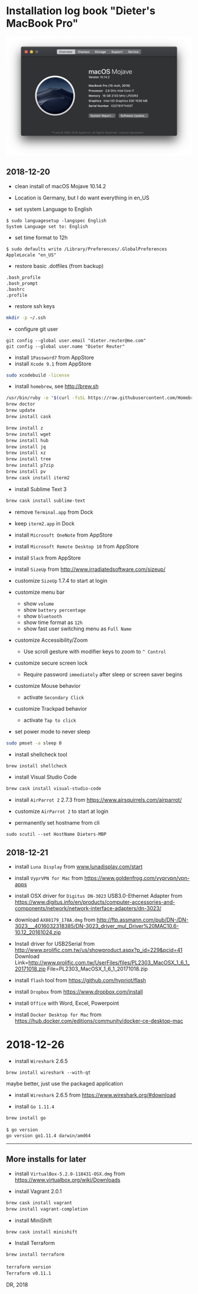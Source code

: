 
# Installation log book "Dieter's MacBook Pro"

![Mac](/images/logbook-MacBookPro4.png)


## 2018-12-20

* clean install of macOS Mojave 10.14.2

* Location is Germany, but I do want everything in en_US
* set system Language to English
```
$ sudo languagesetup -langspec English
System Language set to: English
```
* set time format to 12h
```
$ sudo defaults write /Library/Preferences/.GlobalPreferences AppleLocale "en_US"
```

* restore basic .dotfiles (from backup)
```
.bash_profile
.bash_prompt
.bashrc
.profile
```

* restore ssh keys
```bash
mkdir -p ~/.ssh
```

* configure git user
```
git config --global user.email "dieter.reuter@me.com"
git config --global user.name "Dieter Reuter"
```

* install `1Password7` from AppStore
* install `Xcode 9.1` from AppStore
```bash
sudo xcodebuild -license
```

* install `homebrew`, see http://brew.sh
```bash
/usr/bin/ruby -e "$(curl -fsSL https://raw.githubusercontent.com/Homebrew/install/master/install)"
brew doctor
brew update
brew install cask
```

```bash
brew install z
brew install wget
brew install hub
brew install jq
brew install xz
brew install tree
brew install p7zip
brew install pv
brew cask install iterm2
```

* install Sublime Text 3
```bash
brew cask install sublime-text
```

* remove `Terminal.app` from Dock
* keep `iterm2.app` in Dock

* install `Microsoft OneNote` from AppStore
* install `Microsoft Remote Desktop 10` from AppStore
* install `Slack` from AppStore
* install `SizeUp` from http://www.irradiatedsoftware.com/sizeup/
* customize `SizeUp` 1.7.4 to start at login

* customize menu bar
  - show `volume`
  - show `battery percentage`
  - show `bluetooth`
  - show time format as `12h`
  - show fast user switching menu as `Full Name`

* customize Accessibility/Zoom
  - Use scroll gesture with modifier keys to zoom to `^ Control`

* customize secure screen lock
  - Require password `immediately` after sleep or screen saver begins

* customize Mouse behavior
  - activate `Secondary Click`

* customize Trackpad behavior
  - activate `Tap to click`

* set power mode to never sleep
```bash
sudo pmset -a sleep 0
```

* install shellcheck tool
```bash
brew install shellcheck
```

* install Visual Studio Code
```bash
brew cask install visual-studio-code
```

* install `AirParrot 2` 2.7.3 from https://www.airsquirrels.com/airparrot/
* customize `AirParrot 2` to start at login

* permanently set hostname from cli
```
sudo scutil --set HostName Dieters-MBP
```


## 2018-12-21

* install `Luna Display` from www.lunadisplay.com/start
* install `VyprVPN for Mac` from https://www.goldenfrog.com/vyprvpn/vpn-apps

* install OSX driver for `Digitus DN-3023` USB3.0-Ethernet Adapter from https://www.digitus.info/en/products/computer-accessories-and-components/network/network-interface-adapters/dn-3023/
* download `AX88179_178A.dmg` from http://ftp.assmann.com/pub/DN-/DN-3023___4016032318385/DN-3023_driver_mul_Driver%20MAC10.6-10.12_20161024.zip

* Install driver for USB2Serial from http://www.prolific.com.tw/us/showproduct.aspx?p_id=229&pcid=41
  Download Link=http://www.prolific.com.tw/UserFiles/files/PL2303_MacOSX_1_6_1_20171018.zip
  File=PL2303_MacOSX_1_6_1_20171018.zip

* install `flash` tool from https://github.com/hypriot/flash
* install `Dropbox` from https://www.dropbox.com/install
* install `Office` with Word, Excel, Powerpoint
* install `Docker Desktop for Mac` from https://hub.docker.com/editions/community/docker-ce-desktop-mac


# 2018-12-26

* install `Wireshark` 2.6.5
```
brew install wireshark --with-qt
```

maybe better, just use the packaged application
* install `Wireshark` 2.6.5 from https://www.wireshark.org/#download

* install `Go 1.11.4`
```
brew install go

$ go version
go version go1.11.4 darwin/amd64
```


---


## More installs for later


* install `VirtualBox-5.2.0-118431-OSX.dmg` from https://www.virtualbox.org/wiki/Downloads

* install Vagrant 2.0.1
```bash
brew cask install vagrant
brew install vagrant-completion
```


* install MiniShift
```bash
brew cask install minishift
```


* Install Terraform
```bash
brew install terraform

terraform version
Terraform v0.11.1
```


DR, 2018
